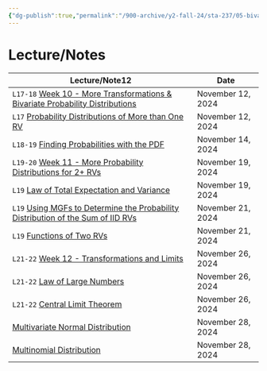 ```yaml
---
{"dg-publish":true,"permalink":"/900-archive/y2-fall-24/sta-237/05-bivariate-probability-distributions/5-bivariate-probability-distributions/","tags":["#module","#university","stats"],"created":"2024-11-17T21:31:11.429-05:00","updated":"2024-12-06T07:39:40.000-05:00"}
---
```



# Lecture/Notes

<div><table class="dataview table-view-table"><thead class="table-view-thead"><tr class="table-view-tr-header"><th class="table-view-th"><span>Lecture/Note</span><span class="dataview small-text">12</span></th><th class="table-view-th"><span>Date</span></th></tr></thead><tbody class="table-view-tbody"><tr><td><span> <code>L17-18</code> <a data-tooltip-position="top" aria-label="900 Archive/Y2 Fall 24/STA237/05 Bivariate Probability Distributions/Week 10 - More Transformations &amp; Bivariate Probability Distributions.md" data-href="900 Archive/Y2 Fall 24/STA237/05 Bivariate Probability Distributions/Week 10 - More Transformations &amp; Bivariate Probability Distributions.md" href="900 Archive/Y2 Fall 24/STA237/05 Bivariate Probability Distributions/Week 10 - More Transformations &amp; Bivariate Probability Distributions.md" class="internal-link" target="_blank" rel="noopener nofollow">Week 10 - More Transformations &amp; Bivariate Probability Distributions</a></span></td><td>November 12, 2024</td></tr><tr><td><span> <code>L17</code> <a data-tooltip-position="top" aria-label="900 Archive/Y2 Fall 24/STA237/05 Bivariate Probability Distributions/Probability Distributions of More than One RV.md" data-href="900 Archive/Y2 Fall 24/STA237/05 Bivariate Probability Distributions/Probability Distributions of More than One RV.md" href="900 Archive/Y2 Fall 24/STA237/05 Bivariate Probability Distributions/Probability Distributions of More than One RV.md" class="internal-link" target="_blank" rel="noopener nofollow">Probability Distributions of More than One RV</a></span></td><td>November 12, 2024</td></tr><tr><td><span> <code>L18-19</code> <a data-tooltip-position="top" aria-label="900 Archive/Y2 Fall 24/STA237/05 Bivariate Probability Distributions/Finding Probabilities with the PDF.md" data-href="900 Archive/Y2 Fall 24/STA237/05 Bivariate Probability Distributions/Finding Probabilities with the PDF.md" href="900 Archive/Y2 Fall 24/STA237/05 Bivariate Probability Distributions/Finding Probabilities with the PDF.md" class="internal-link" target="_blank" rel="noopener nofollow">Finding Probabilities with the PDF</a></span></td><td>November 14, 2024</td></tr><tr><td><span> <code>L19-20</code> <a data-tooltip-position="top" aria-label="900 Archive/Y2 Fall 24/STA237/05 Bivariate Probability Distributions/Week 11 - More Probability Distributions for 2+ RVs.md" data-href="900 Archive/Y2 Fall 24/STA237/05 Bivariate Probability Distributions/Week 11 - More Probability Distributions for 2+ RVs.md" href="900 Archive/Y2 Fall 24/STA237/05 Bivariate Probability Distributions/Week 11 - More Probability Distributions for 2+ RVs.md" class="internal-link" target="_blank" rel="noopener nofollow">Week 11 - More Probability Distributions for 2+ RVs</a></span></td><td>November 19, 2024</td></tr><tr><td><span> <code>L19</code> <a data-tooltip-position="top" aria-label="900 Archive/Y2 Fall 24/STA237/05 Bivariate Probability Distributions/Law of Total Expectation and Variance.md" data-href="900 Archive/Y2 Fall 24/STA237/05 Bivariate Probability Distributions/Law of Total Expectation and Variance.md" href="900 Archive/Y2 Fall 24/STA237/05 Bivariate Probability Distributions/Law of Total Expectation and Variance.md" class="internal-link" target="_blank" rel="noopener nofollow">Law of Total Expectation and Variance</a></span></td><td>November 19, 2024</td></tr><tr><td><span> <code>L19</code> <a data-tooltip-position="top" aria-label="900 Archive/Y2 Fall 24/STA237/05 Bivariate Probability Distributions/Using MGFs to Determine the Probability Distribution of the Sum of IID RVs.md" data-href="900 Archive/Y2 Fall 24/STA237/05 Bivariate Probability Distributions/Using MGFs to Determine the Probability Distribution of the Sum of IID RVs.md" href="900 Archive/Y2 Fall 24/STA237/05 Bivariate Probability Distributions/Using MGFs to Determine the Probability Distribution of the Sum of IID RVs.md" class="internal-link" target="_blank" rel="noopener nofollow">Using MGFs to Determine the Probability Distribution of the Sum of IID RVs</a></span></td><td>November 21, 2024</td></tr><tr><td><span> <code>L19</code> <a data-tooltip-position="top" aria-label="900 Archive/Y2 Fall 24/STA237/05 Bivariate Probability Distributions/Functions of Two RVs.md" data-href="900 Archive/Y2 Fall 24/STA237/05 Bivariate Probability Distributions/Functions of Two RVs.md" href="900 Archive/Y2 Fall 24/STA237/05 Bivariate Probability Distributions/Functions of Two RVs.md" class="internal-link" target="_blank" rel="noopener nofollow">Functions of Two RVs</a></span></td><td>November 21, 2024</td></tr><tr><td><span> <code>L21-22</code> <a data-tooltip-position="top" aria-label="900 Archive/Y2 Fall 24/STA237/05 Bivariate Probability Distributions/Week 12 - Transformations and Limits.md" data-href="900 Archive/Y2 Fall 24/STA237/05 Bivariate Probability Distributions/Week 12 - Transformations and Limits.md" href="900 Archive/Y2 Fall 24/STA237/05 Bivariate Probability Distributions/Week 12 - Transformations and Limits.md" class="internal-link" target="_blank" rel="noopener nofollow">Week 12 - Transformations and Limits</a></span></td><td>November 26, 2024</td></tr><tr><td><span> <code>L21-22</code> <a data-tooltip-position="top" aria-label="900 Archive/Y2 Fall 24/STA237/05 Bivariate Probability Distributions/Law of Large Numbers.md" data-href="900 Archive/Y2 Fall 24/STA237/05 Bivariate Probability Distributions/Law of Large Numbers.md" href="900 Archive/Y2 Fall 24/STA237/05 Bivariate Probability Distributions/Law of Large Numbers.md" class="internal-link" target="_blank" rel="noopener nofollow">Law of Large Numbers</a></span></td><td>November 26, 2024</td></tr><tr><td><span> <code>L21-22</code> <a data-tooltip-position="top" aria-label="900 Archive/Y2 Fall 24/STA237/05 Bivariate Probability Distributions/Central Limit Theorem.md" data-href="900 Archive/Y2 Fall 24/STA237/05 Bivariate Probability Distributions/Central Limit Theorem.md" href="900 Archive/Y2 Fall 24/STA237/05 Bivariate Probability Distributions/Central Limit Theorem.md" class="internal-link" target="_blank" rel="noopener nofollow">Central Limit Theorem</a></span></td><td>November 26, 2024</td></tr><tr><td><span><a data-tooltip-position="top" aria-label="900 Archive/Y2 Fall 24/STA237/05 Bivariate Probability Distributions/Multivariate Normal Distribution.md" data-href="900 Archive/Y2 Fall 24/STA237/05 Bivariate Probability Distributions/Multivariate Normal Distribution.md" href="900 Archive/Y2 Fall 24/STA237/05 Bivariate Probability Distributions/Multivariate Normal Distribution.md" class="internal-link" target="_blank" rel="noopener nofollow">Multivariate Normal Distribution</a></span></td><td>November 28, 2024</td></tr><tr><td><span><a data-tooltip-position="top" aria-label="900 Archive/Y2 Fall 24/STA237/05 Bivariate Probability Distributions/Multinomial Distribution.md" data-href="900 Archive/Y2 Fall 24/STA237/05 Bivariate Probability Distributions/Multinomial Distribution.md" href="900 Archive/Y2 Fall 24/STA237/05 Bivariate Probability Distributions/Multinomial Distribution.md" class="internal-link" target="_blank" rel="noopener nofollow">Multinomial Distribution</a></span></td><td>November 28, 2024</td></tr></tbody></table></div>
